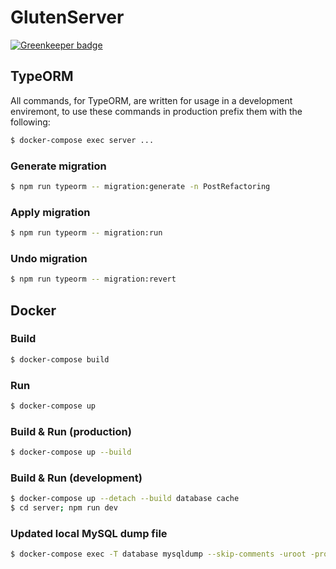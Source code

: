 # GlutenServer

[![Greenkeeper badge](https://badges.greenkeeper.io/DESQOL/GlutenServer.svg)](https://greenkeeper.io/)

## TypeORM
All commands, for TypeORM, are written for usage in a development enviremont, to use these commands in production prefix them with the following:
```bash
$ docker-compose exec server ...
```

### Generate migration
```bash
$ npm run typeorm -- migration:generate -n PostRefactoring
```

### Apply migration
```bash
$ npm run typeorm -- migration:run
```

### Undo migration
```bash
$ npm run typeorm -- migration:revert
```

## Docker

### Build        
```bash
$ docker-compose build
```

### Run
```bash
$ docker-compose up
```

### Build & Run (production)
```bash
$ docker-compose up --build
```

### Build & Run (development)
```bash
$ docker-compose up --detach --build database cache
$ cd server; npm run dev
```

### Updated local MySQL dump file
```bash
$ docker-compose exec -T database mysqldump --skip-comments -uroot -proot gluten > database/init.sql
```
